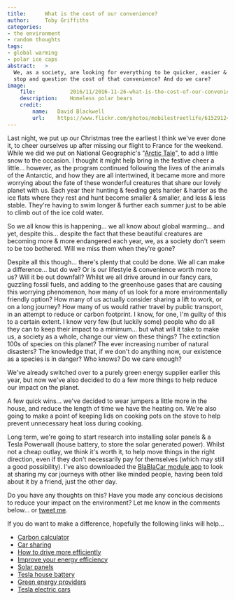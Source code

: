 ```yaml
---
title:      What is the cost of our convenience?
author:     Toby Griffiths
categories:
- the environment
- random thoughts
tags:
- global warming
- polar ice caps
abstract:   >
  We, as a society, are looking for everything to be quicker, easier & more convenient these day, but how many of us 
  stop and question the cost of that convenience? And do we care?
image:
    file:           2016/11/2016-11-26-what-is-the-cost-of-our-convenience.jpg
    description:    Homeless polar bears
    credit:
        name:   David Blackwell
        url:    https://www.flickr.com/photos/mobilestreetlife/6152912401/in/photolist-anHhuz-4zVPUF-oUxKCc-haEqfm-6iJ529-4c6Tpq-4ZoJaA-haEa7e-m3i3Ra-haEoHG-ckE7N1-fyfrjx-dpwz2X-6atNYf-haEesZ-haEijC-haEogS-haFy4x-haErah-MiqKg-haFA8n-haEbCR-haEgXh-vPcWB-kZ4JX6-haEhju-haEqMy-haEkGS-haFAEp-haEeZv-haFyap-EWyyM-haEkwU-sfUoL1-ckDugd-haEgwP-haFAep-haEhMo-pD1TYR-haFAhF-haFBLx-pNMt8u-haEnRU-haEdyp-haEkHf-haEjwC-jzDF5o-9svF6S-5NVgTY-6YEqti
---
```

Last night, we put up our Christmas tree the earliest I think we've ever done it, to cheer ourselves up after missing 
our flight to France for the weekend. While we did we put on National Geographic's 
"[Arctic Tale](https://www.netflix.com/title/70073731)", to add a little snow to the occasion. I thought it might help 
bring in the festive cheer a little... however, as the program continued following the lives of the animals of the 
Antarctic, and how they are all intertwined, it became more and more worrying about the fate of these wonderful 
creatures that share our lovely planet with us. Each year their hunting & feeding gets harder & harder as the ice flats 
where they rest and hunt become smaller & smaller, and less & less stable. They're having to swim longer & further each 
summer just to be able to climb out of the ice cold water.

So we all know this is happening... we all know about global warming... and yet, despite this... despite the fact that 
these beautiful creatures are becoming more & more endangered each year, we, as a society don't seem to be too bothered. 
Will we miss them when they're gone?

Despite all this though... there's plenty that could be done. We all can make a difference... but do we? Or is our 
lifestyle & convenience worth more to us? Will it be out downfall? Whilst we all drive around in our fancy cars, 
guzzling fossil fuels, and adding to the greenhouse gases that are causing this worrying phenomenon, how many of us look 
for a more environmentally friendly option? How many of us actually consider sharing a lift to work, or on a long 
journey? How many of us would rather travel by public transport, in an attempt to reduce or carbon footprint. I know, 
for one, I'm guilty of this to a certain extent. I know very few (but luckily some) people who do all they can to keep 
their impact to a minimum... but what will it take to make us, a society as a whole, change our view on these things? 
The extinction 100s of species on this planet? The ever increasing number of natural disasters? The knowledge that, if 
we don't do anything now, our existence as a species is in danger? Who knows? Do we care enough?

We've already switched over to a purely green energy supplier earlier this year, but now we've also decided to do a few 
more things to help reduce our impact on the planet.

A few quick wins... we've decided to wear jumpers a little more in the house, and reduce the length of time we have the 
heating on.  We're also going to make a point of keeping lids on cooking pots on the stove to help prevent unnecessary 
heat loss during cooking.

Long term, we're going to start research into installing solar panels & a Tesla Powerwall (house battery, to store the 
solar generated power).  Whilst not a cheap outlay, we think it's worth it, to help move things in the right direction, 
even if they don't necessarily pay for themselves (which may still a good possibility).  I've also downloaded the 
[BlaBlaCar module app](https://www.blablacar.co.uk/) to look at sharing my car journeys with other like minded people, 
having been told about it by a friend, just the other day.

Do you have any thoughts on this?  Have you made any concious decisions to reduce your impact on the environment?  Let 
me know in the comments below... or [tweet me](https://twitter.com/ToG).

If you do want to make a difference, hopefully the following links will help...

* [Carbon calculator](http://footprint.wwf.org.uk/)
* [Car sharing](https://liftshare.com/uk)
* [How to drive more efficiently](http://www.energysavingtrust.org.uk/travel/driving-advice)
* [Improve your energy efficiency](https://carbonfund.org/reduce/)
* [Solar panels](http://www.which.co.uk/reviews/solar-panels/article/guides)
* [Tesla house battery](https://www.tesla.com/powerwall)
* [Green energy providers](https://www.ovoenergy.com/)
* [Tesla electric cars](https://www.tesla.com/)
